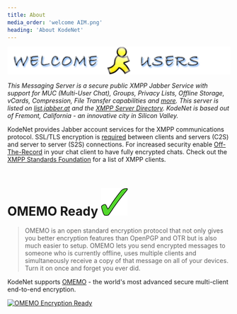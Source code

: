 ```yaml
---
title: About
media_order: 'welcome AIM.png'
heading: 'About KodeNet'
---
```


![AIM](welcome%20AIM.png)

_This Messaging Server is a secure public XMPP Jabber Service with support for MUC (Multi-User Chat), Groups, Privacy Lists, Offline Storage, vCards, Compression, File Transfer capabilities and [more](/docs/xep). This server is listed on [list.jabber.at](https://list.jabber.at/) and the [XMPP Server Directory](https://xmpp.net/directory.php). KodeNet is based out of Fremont, California - an innovative city in Silicon Valley._

KodeNet provides Jabber account services for the XMPP communications protocol. SSL/TLS encryption is [required](https://github.com/stpeter/manifesto/blob/master/manifesto.txt) between clients and servers (C2S) and server to server (S2S) connections. For increased security enable [Off-The-Record](https://otr.cypherpunks.ca/) in your chat client to have fully encrypted chats. Check out the [XMPP Standards Foundation](https://xmpp.org/software/clients.html) for a list of XMPP clients.
<br><br>

# OMEMO Ready ![Ready](check-mark-green.png)
>OMEMO is an open standard encryption protocol that not only gives you better encryption features than OpenPGP and OTR but is also much easier to setup. OMEMO lets you send encrypted messages to someone who is currently offline, uses multiple clients and simultaneously receive a copy of that message on all of your devices. Turn it on once and forget you ever did.

KodeNet supports <a href="https://conversations.im/omemo/" target="_blank" alt="OMEMO">OMEMO</a> - the world's most advanced secure multi-client end-to-end encryption.
<br>

<a href="https://conversations.im/omemo/" target="_blank" alt="OMEMO"><img src="https://media.koderoot.net/images/omemo_logo.png" title="OMEMO Encryption Ready" /></a>

